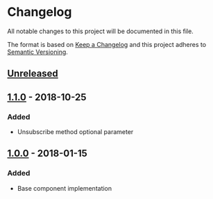 # Changelog
All notable changes to this project will be documented in this file.

The format is based on [Keep a Changelog](http://keepachangelog.com/en/1.0.0/)
and this project adheres to [Semantic Versioning](http://semver.org/spec/v2.0.0.html).

## [Unreleased]

## [1.1.0] - 2018-10-25
### Added
- Unsubscribe method optional parameter

## [1.0.0] - 2018-01-15
### Added
- Base component implementation

[Unreleased]: https://github.com/andrey-tm/yii2-service-events-client/compare/1.0.0...HEAD
[1.1.0]: https://github.com/andrey-tm/yii2-service-events-client/compare/1.0.0...1.1.0
[1.0.0]: https://github.com/andrey-tm/yii2-service-events-client/tree/1.0.0
